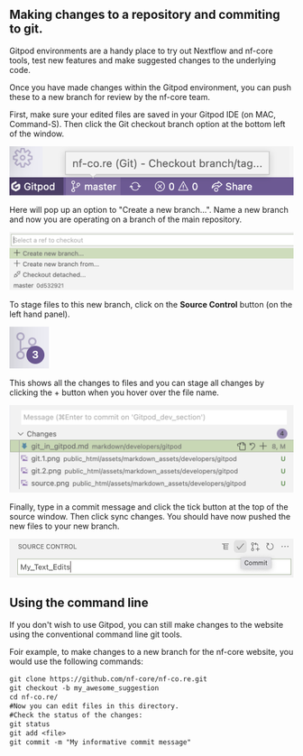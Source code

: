 ## Making changes to a repository and commiting to git.

Gitpod environments are a handy place to try out Nextflow and nf-core tools, test new features and make suggested changes to the underlying code.

Once you have made changes within the Gitpod environment, you can push these to a new branch for review by the nf-core team.

First, make sure your edited files are saved in your Gitpod IDE (on MAC, Command-S). Then click the Git checkout branch option at the bottom left of the window. 

![PNG](/public_html/assets/markdown_assets/developers/gitpod/git.1.png)


Here will pop up an option to "Create a new branch...". Name a new branch and now you are operating on a branch of the main repository.

![PNG](/public_html/assets/markdown_assets/developers/gitpod/git.2.png)

To stage files to this new branch, click on the **Source Control** button (on the left hand panel).

![PNG](/public_html/assets/markdown_assets/developers/gitpod/source.png)

This shows all the changes to files and you can stage all changes by clicking the + button when you hover over the file name.

![PNG](/public_html/assets/markdown_assets/developers/gitpod/git.3.png)

Finally, type in a commit message and click the tick button at the top of the source window. Then click sync changes. You should have now pushed the new files to your new branch.

![PNG](/public_html/assets/markdown_assets/developers/gitpod/git.4.png)

## Using the command line

If you don't wish to use Gitpod, you can still make changes to the website using the conventional command line git tools.

Foir example, to make changes to a new branch for the nf-core website, you would use the following commands:

```
git clone https://github.com/nf-core/nf-co.re.git
git checkout -b my_awesome_suggestion
cd nf-co.re/
#Now you can edit files in this directory.
#Check the status of the changes:
git status
git add <file>
git commit -m "My informative commit message"
```